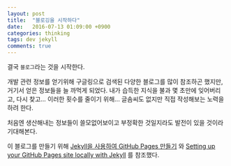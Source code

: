 ```yaml
---
layout: post
title:  "블로깅을 시작하다"
date:   2016-07-13 01:09:00 +0900
categories: thinking
tags: dev jekyll
comments: true
---
```

결국 `블로그`라는 것을 시작한다.

개발 관련 정보를 얻기위해 구글링으로 검색된 다양한 블로그를 많이 참조하곤 했지만, 거기서 얻은 정보들을 늘 까먹게 되었다.
내가 습득한 지식을 불과 몇 초만에 잊어버리고, 다시 찾고...
이러한 횟수를 줄이기 위해... 글솜씨도 없지만 직접 작성해보는 노력을 하려 한다.

처음엔 생산해내는 정보들이 쓸모없어보이고 부정확한 것일지라도 발전이 있을 것이라 기대해본다.

이 블로그를 만들기 위해 [Jekyll을 사용하여 GitHub Pages 만들기][Jekyll을 사용하여 GitHub Pages 만들기] 와 [Setting up your GitHub Pages site locally with Jekyll][Setting up your GitHub Pages site locally with Jekyll] 를 참조했다.

[Jekyll을 사용하여 GitHub Pages 만들기]: http://blog.saltfactory.net/jekyll/upgrade-github-pages-dependency-versions.html
[Setting up your GitHub Pages site locally with Jekyll]: https://help.github.com/articles/setting-up-your-github-pages-site-locally-with-jekyll/
